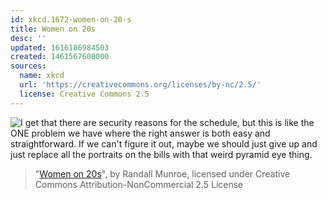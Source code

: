 ```yaml
---
id: xkcd.1672-women-on-20-s
title: Women on 20s
desc: ''
updated: 1616186984503
created: 1461567600000
sources:
  name: xkcd
  url: 'https://creativecommons.org/licenses/by-nc/2.5/'
  license: Creative Commons 2.5
---
```

![I get that there are security reasons for the schedule, but this is like the ONE problem we have where the right answer is both easy and straightforward. If we can't figure it out, maybe we should just give up and just replace all the portraits on the bills with that weird pyramid eye thing.](https://imgs.xkcd.com/comics/women_on_20s.png)
> "[Women on 20s](https://xkcd.com/1672/)", by Randall Munroe, licensed under Creative Commons Attribution-NonCommercial 2.5 License
